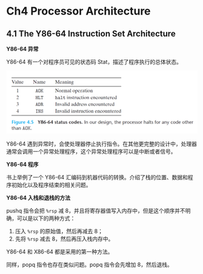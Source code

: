 # Ch4 Processor Architecture

## 4.1 The Y86-64 Instruction Set Architecture

**Y86-64 异常**

Y86-64 有一个对程序员可见的状态码 Stat，描述了程序执行的总体状态。

![image-20211124230529148](assets/image-20211124230529148.png)

Y86-64 遇到异常时，会使处理器停止执行指令。在其他更完整的设计中，处理器通常会调用一个异常处理程序，这个异常处理程序可以是中断或者信号。



**Y86-64 程序**

书上举例了一个 Y86-64 汇编码到机器代码的转换。介绍了栈的位置、数据和程序初始化以及程序结束的相关问题。



**Y86-64 入栈和退栈的方法**

pushq 指令会把 `%rsp` 减 8，并且将寄存器值写入内存中，但是这个顺序并不明确，可以是以下的两种方式：

1. 压入 `%rsp` 的原始值，然后再减去 8；
2. 先将 `%rsp` 减去 8，然后再压入栈内存中。

Y86-64 和 X86-64 都是采用的第一种方法。

同样，popq 指令也存在类似问题。popq 指令会先增加 8，然后退栈。


